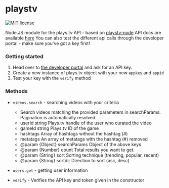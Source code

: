 # playstv
[![MIT license](https://img.shields.io/badge/license-MIT-blue.svg)](https://github.com/timgrossmann/InstaPy/blob/master/LICENSE)

Node.JS module for the plays.tv API - based on [playstv-node](https://github.com/Jishaxe/playstv-node) 
API docs are available [here](https://plays.tv/developers/documentation)
You can also test the different api calls through the developer portal - make sure you've got a key first! 


### Getting started
1. Head over to [the developer portal](https://plays.tv/developers/documentation) and ask for an API key.
2. Create a new instance of plays.tv object with your new `appkey` and `appid`
3. Test your key with the `verify` method


### Methods
- `videos.search` - searching videos with your criteria
  
   * Search videos matching the provided parameters in searchParams. Pagination is automatically resolved.
   * userId string Plays.tv handle of the user who curated the video
   * gameId string Plays.tv ID of the game
   * hashtags Array of hashtags without the hashtag (#)
   * metatags An array of metatags with the hashtag (#) removed
   * @param {Object} searchParams Object of the above keys
   * @param {Number} count Total results you want to get.
   * @param {String} sort Sorting technique (trending, popular, recent)
   * @param {String} sortdir Direction to sort (asc, desc)
   
- `users.get` - getting user information
- `verify` -  Verifies the API key and token given in the constructor

